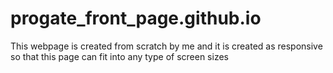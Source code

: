 # progate_front_page.github.io
This webpage is created from scratch by me and it is created as responsive so that this page can fit into any type of screen sizes
